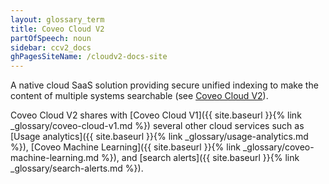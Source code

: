 ```yaml
---
layout: glossary_term
title: Coveo Cloud V2
partOfSpeech: noun
sidebar: ccv2_docs
ghPagesSiteName: /cloudv2-docs-site
---
```

A native cloud SaaS solution providing secure unified indexing to make the content of multiple systems searchable (see [Coveo Cloud V2](http://www.coveo.com/go?dest=cloudhelp&lcid=9&context=231)). 

Coveo Cloud V2 shares with [Coveo Cloud V1]({{ site.baseurl }}{% link _glossary/coveo-cloud-v1.md %}) several other cloud services such as [Usage analytics]({{ site.baseurl }}{% link _glossary/usage-analytics.md %}), [Coveo Machine Learning]({{ site.baseurl }}{% link _glossary/coveo-machine-learning.md %}), and [search alerts]({{ site.baseurl }}{% link _glossary/search-alerts.md %}).